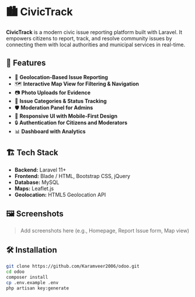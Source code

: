 # 🏙️ CivicTrack

**CivicTrack** is a modern civic issue reporting platform built with Laravel. It empowers citizens to report, track, and resolve community issues by connecting them with local authorities and municipal services in real-time.

## 🚀 Features

- 📍 **Geolocation-Based Issue Reporting**
- 🗺️ **Interactive Map View for Filtering & Navigation**
- 📷 **Photo Uploads for Evidence**
- 🧾 **Issue Categories & Status Tracking**
- 🛡️ **Moderation Panel for Admins**
- 📱 **Responsive UI with Mobile-First Design**
- 🔒 **Authentication for Citizens and Moderators**
- 📊 **Dashboard with Analytics**

## 🏗️ Tech Stack

- **Backend:** Laravel 11+
- **Frontend:** Blade / HTML, Bootstrap CSS, jQuery
- **Database:** MySQL
- **Maps:** Leaflet.js
- **Geolocation:** HTML5 Geolocation API

## 🖼️ Screenshots

> Add screenshots here (e.g., Homepage, Report Issue form, Map view)

## 🛠️ Installation

```bash
git clone https://github.com/Karamveer2006/odoo.git
cd odoo
composer install
cp .env.example .env
php artisan key:generate
